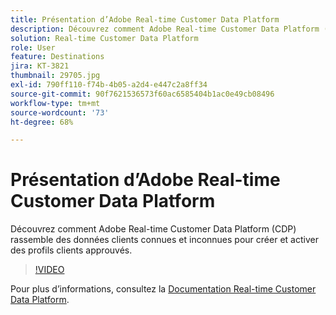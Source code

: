 ```yaml
---
title: Présentation d’Adobe Real-time Customer Data Platform
description: Découvrez comment Adobe Real-time Customer Data Platform (CDP) rassemble des données clients connues et inconnues pour créer et activer des profils clients approuvés.
solution: Real-time Customer Data Platform
role: User
feature: Destinations
jira: KT-3821
thumbnail: 29705.jpg
exl-id: 790ff110-f74b-4b05-a2d4-e447c2a8ff34
source-git-commit: 90f7621536573f60ac6585404b1ac0e49cb08496
workflow-type: tm+mt
source-wordcount: '73'
ht-degree: 68%

---
```


# Présentation d’Adobe Real-time Customer Data Platform

Découvrez comment Adobe Real-time Customer Data Platform (CDP) rassemble des données clients connues et inconnues pour créer et activer des profils clients approuvés.

>[!VIDEO](https://video.tv.adobe.com/v/29705?quality=12&learn=on)

Pour plus d’informations, consultez la [Documentation Real-time Customer Data Platform](https://experienceleague.adobe.com/docs/experience-platform/rtcdp/overview.html?lang=fr).
